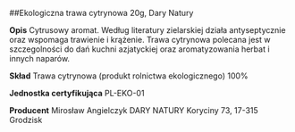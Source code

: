##Ekologiczna trawa cytrynowa 20g, Dary Natury

**Opis** Cytrusowy aromat. Według literatury zielarskiej działa antyseptycznie oraz wspomaga trawienie i krążenie. Trawa cytrynowa polecana jest w szczegolności do dań kuchni azjatyckiej oraz aromatyzowania herbat i innych naparów. 

**Skład** Trawa cytrynowa (produkt rolnictwa ekologicznego) 100%

**Jednostka certyfikująca** PL-EKO-01

**Producent** Mirosław Angielczyk DARY NATURY
Koryciny 73, 17-315 Grodzisk